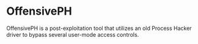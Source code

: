 # OffensivePH
OffensivePH is a post-exploitation tool that utilizes an old Process Hacker driver to bypass several user-mode access controls.
